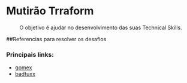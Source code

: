 # Mutirão Trraform

<p align="center">
O objetivo é ajudar no desenvolvimento das suas Technical Skills.
</p>

##Referencias para resolver os desafios <br>
### Principais links:


* [gomex](https://github.com/gomex)
* [badtuxx](https://github.com/badtuxx)
